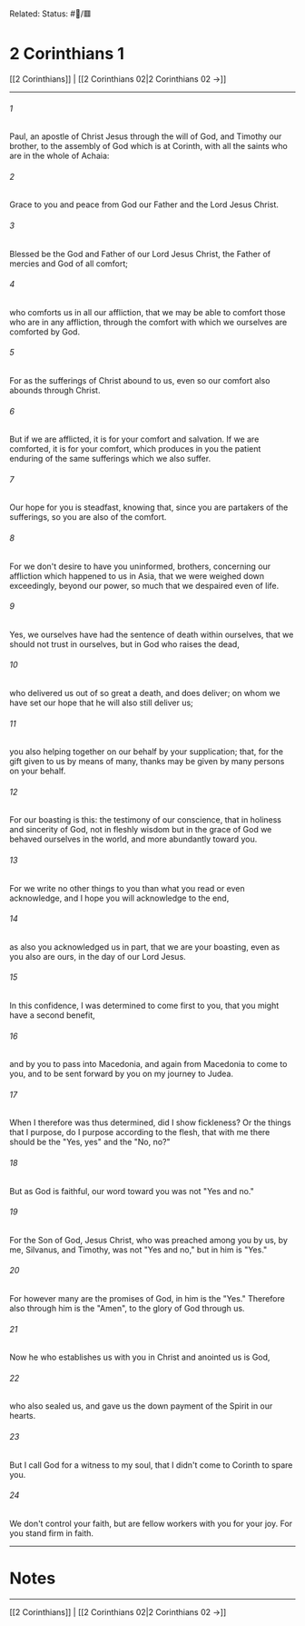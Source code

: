 Related:
Status: #📖/🟥
# 2 Corinthians 1

[[2 Corinthians]] | [[2 Corinthians 02|2 Corinthians 02 →]]
***



###### 1 
Paul, an apostle of Christ Jesus through the will of God, and Timothy our brother, to the assembly of God which is at Corinth, with all the saints who are in the whole of Achaia: 

###### 2 
Grace to you and peace from God our Father and the Lord Jesus Christ. 

###### 3 
Blessed be the God and Father of our Lord Jesus Christ, the Father of mercies and God of all comfort; 

###### 4 
who comforts us in all our affliction, that we may be able to comfort those who are in any affliction, through the comfort with which we ourselves are comforted by God. 

###### 5 
For as the sufferings of Christ abound to us, even so our comfort also abounds through Christ. 

###### 6 
But if we are afflicted, it is for your comfort and salvation. If we are comforted, it is for your comfort, which produces in you the patient enduring of the same sufferings which we also suffer. 

###### 7 
Our hope for you is steadfast, knowing that, since you are partakers of the sufferings, so you are also of the comfort. 

###### 8 
For we don't desire to have you uninformed, brothers, concerning our affliction which happened to us in Asia, that we were weighed down exceedingly, beyond our power, so much that we despaired even of life. 

###### 9 
Yes, we ourselves have had the sentence of death within ourselves, that we should not trust in ourselves, but in God who raises the dead, 

###### 10 
who delivered us out of so great a death, and does deliver; on whom we have set our hope that he will also still deliver us; 

###### 11 
you also helping together on our behalf by your supplication; that, for the gift given to us by means of many, thanks may be given by many persons on your behalf. 

###### 12 
For our boasting is this: the testimony of our conscience, that in holiness and sincerity of God, not in fleshly wisdom but in the grace of God we behaved ourselves in the world, and more abundantly toward you. 

###### 13 
For we write no other things to you than what you read or even acknowledge, and I hope you will acknowledge to the end, 

###### 14 
as also you acknowledged us in part, that we are your boasting, even as you also are ours, in the day of our Lord Jesus. 

###### 15 
In this confidence, I was determined to come first to you, that you might have a second benefit, 

###### 16 
and by you to pass into Macedonia, and again from Macedonia to come to you, and to be sent forward by you on my journey to Judea. 

###### 17 
When I therefore was thus determined, did I show fickleness? Or the things that I purpose, do I purpose according to the flesh, that with me there should be the "Yes, yes" and the "No, no?" 

###### 18 
But as God is faithful, our word toward you was not "Yes and no." 

###### 19 
For the Son of God, Jesus Christ, who was preached among you by us, by me, Silvanus, and Timothy, was not "Yes and no," but in him is "Yes." 

###### 20 
For however many are the promises of God, in him is the "Yes." Therefore also through him is the "Amen", to the glory of God through us. 

###### 21 
Now he who establishes us with you in Christ and anointed us is God, 

###### 22 
who also sealed us, and gave us the down payment of the Spirit in our hearts. 

###### 23 
But I call God for a witness to my soul, that I didn't come to Corinth to spare you. 

###### 24 
We don't control your faith, but are fellow workers with you for your joy. For you stand firm in faith.

---
# Notes


***
[[2 Corinthians]] | [[2 Corinthians 02|2 Corinthians 02 →]]
